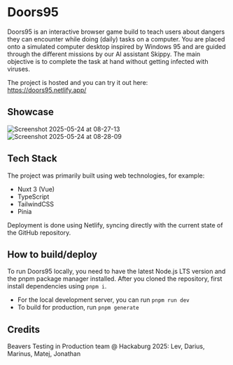 # Doors95

Doors95 is an interactive browser game build to teach users about dangers they can encounter while doing (daily) tasks on a computer. 
You are placed onto a simulated computer desktop inspired by Windows 95 and are guided through the different missions by our AI assistant Skippy. The main objective is to complete the task at hand without getting infected with viruses.

The project is hosted and you can try it out here: https://doors95.netlify.app/

## Showcase
![Screenshot 2025-05-24 at 08-27-13 ](https://github.com/user-attachments/assets/f1b8bb8b-3878-46a7-b411-9c7a7afc6195)
![Screenshot 2025-05-24 at 08-28-09 ](https://github.com/user-attachments/assets/8483a627-f560-4f04-a7d0-9579294a9480)

## Tech Stack
The project was primarily built using web technologies, for example:
- Nuxt 3 (Vue)
- TypeScript
- TailwindCSS
- Pinia

Deployment is done using Netlify, syncing directly with the current state of the GitHub repository.

## How to build/deploy
To run Doors95 locally, you need to have the latest Node.js LTS version and the pnpm package manager installed.
After you cloned the repository, first install dependencies using `pnpm i`.

- For the local development server, you can run `pnpm run dev`
- To build for production, run `pnpm generate`

## Credits
Beavers Testing in Production team @ Hackaburg 2025: Lev, Darius, Marinus, Matej, Jonathan
